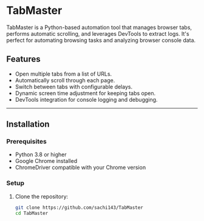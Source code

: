 # TabMaster

TabMaster is a Python-based automation tool that manages browser tabs, performs automatic scrolling, and leverages DevTools to extract logs. It's perfect for automating browsing tasks and analyzing browser console data.

## Features

- Open multiple tabs from a list of URLs.
- Automatically scroll through each page.
- Switch between tabs with configurable delays.
- Dynamic screen time adjustment for keeping tabs open.
- DevTools integration for console logging and debugging.

---

## Installation

### Prerequisites

- Python 3.8 or higher
- Google Chrome installed
- ChromeDriver compatible with your Chrome version

### Setup

1. Clone the repository:

   ```bash
   git clone https://github.com/sachi143/TabMaster
   cd TabMaster

